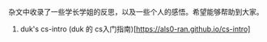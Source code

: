 <!--
 * @Date: 2022-09-27 00:06:34
 * @LastEditors: Juan Jiang
 * @LastEditTime: 2022-09-27 00:17:35
 * @FilePath: \SurviveNWPU-CSManual\杂文\README.md
-->


杂文中收录了一些学长学姐的反思，以及一些个人的感悟。希望能够帮助到大家。

1. duk's cs-intro (duk 的 cs入门指南)[https://als0-ran.github.io/cs-intro]